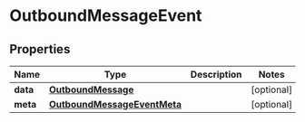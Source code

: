 

# OutboundMessageEvent


## Properties

Name | Type | Description | Notes
------------ | ------------- | ------------- | -------------
**data** | [**OutboundMessage**](OutboundMessage.md) |  |  [optional]
**meta** | [**OutboundMessageEventMeta**](OutboundMessageEventMeta.md) |  |  [optional]



